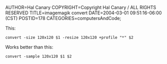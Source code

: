 AUTHOR=Hal Canary
COPYRIGHT=Copyright Hal Canary / ALL RIGHTS RESERVED
TITLE=imagemagik convert
DATE=2004-03-01 09:51:16-06:00 (CST)
POSTID=178
CATEGORIES=computersAndCode;

This:

    convert -size 120x120 $1 -resize 120x120 +profile "*" $2

Works better than this:

    convert -sample 120x120 $1 $2
